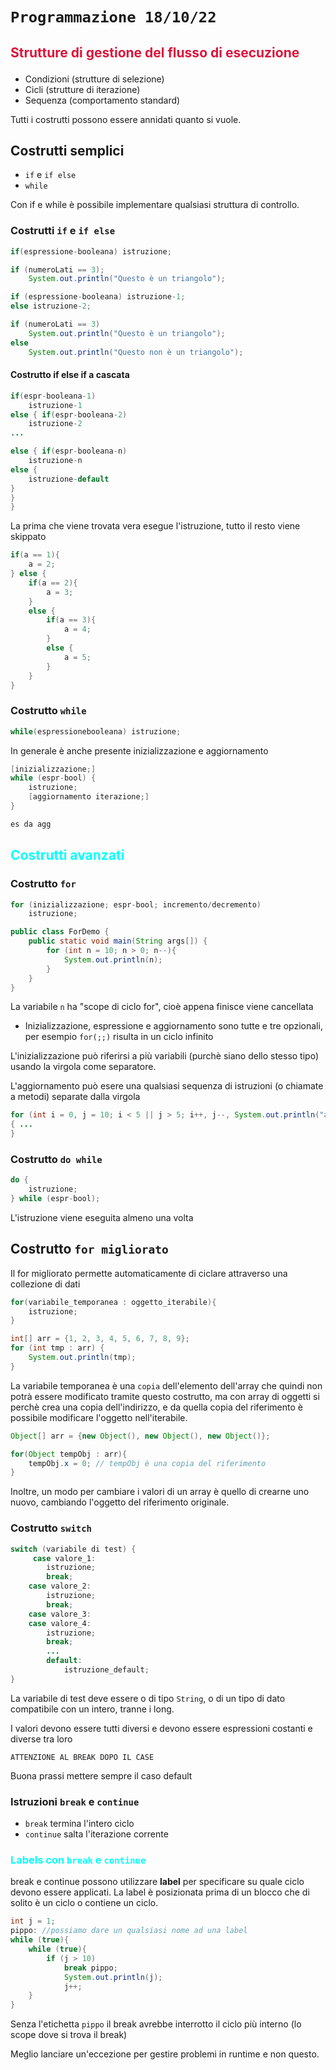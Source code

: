# `Programmazione 18/10/22`
<!--- <p style="color:crimson">text_field</p> --->
## <p style="color:crimson">Strutture di gestione del flusso di esecuzione </p>
+ Condizioni (strutture di selezione)
+ Cicli (strutture di iterazione)
+ Sequenza (comportamento standard)

Tutti i costrutti possono essere annidati quanto si vuole.

## Costrutti semplici
+ `if` e `if else`
+ `while`

Con if e while è possibile implementare qualsiasi struttura di controllo.

### Costrutti `if` e `if else`
```java
if(espressione-booleana) istruzione;
```

```java
if (numeroLati == 3);
    System.out.println("Questo è un triangolo");
```

```java
if (espressione-booleana) istruzione-1;
else istruzione-2;
```

```java
if (numeroLati == 3)
    System.out.println("Questo è un triangolo");
else
    System.out.println("Questo non è un triangolo");
```

#### Costrutto if else if a cascata
```java
if(espr-booleana-1)
    istruzione-1
else { if(espr-booleana-2)
    istruzione-2
...

else { if(espr-booleana-n)
    istruzione-n
else {
    istruzione-default
}
}
}
```
La prima che viene trovata vera esegue l'istruzione, tutto il resto viene skippato
```java
if(a == 1){
    a = 2;
} else {
    if(a == 2){
        a = 3;
    }
    else {
        if(a == 3){
            a = 4;
        }
        else {
            a = 5;
        }
    }
}
```
### Costrutto `while`
```java
while(espressionebooleana) istruzione;
```
In generale è anche presente inizializzazione e aggiornamento
```java
[inizializzazione;]
while (espr-bool) {
    istruzione;
    [aggiornamento iterazione;]
}
```

```java
es da agg
```
## <p style="color:cyan">Costrutti avanzati</p>
### Costrutto `for`
```java
for (inizializzazione; espr-bool; incremento/decremento)
    istruzione;
```

```java
public class ForDemo {
    public static void main(String args[]) {
        for (int n = 10; n > 0; n--){
            System.out.println(n);
        } 
    }
}
```
La variabile `n` ha "scope di ciclo for", cioè appena finisce viene cancellata
+ Inizializzazione, espressione e aggiornamento sono tutte e tre opzionali, per esempio `for(;;)` risulta in un ciclo infinito

L'inizializzazione può riferirsi a più variabili (purchè siano dello stesso tipo) usando la virgola come separatore.

L'aggiornamento può esere una qualsiasi sequenza di istruzioni (o chiamate a metodi) separate dalla virgola

```java
for (int i = 0, j = 10; i < 5 || j > 5; i++, j--, System.out.println("aggiornamento")) 
{ ...
}
```

### Costrutto `do while`
```java
do {
    istruzione;
} while (espr-bool);
```
L'istruzione viene eseguita almeno una volta

## Costrutto `for migliorato`
Il for migliorato permette automaticamente di ciclare attraverso una collezione di dati
```java
for(variabile_temporanea : oggetto_iterabile){
    istruzione;
}
```
```java
int[] arr = {1, 2, 3, 4, 5, 6, 7, 8, 9};
for (int tmp : arr) {
    System.out.println(tmp);
}
```
La variabile temporanea è una `copia` dell'elemento dell'array che quindi non potrà essere modificato tramite questo costrutto, ma con array di oggetti si perchè crea una copia dell'indirizzo, e da quella copia del riferimento è possibile modificare l'oggetto nell'iterabile.
```java
Object[] arr = {new Object(), new Object(), new Object()};

for(Object tempObj : arr){
    tempObj.x = 0; // tempObj è una copia del riferimento
}
```
Inoltre, un modo per cambiare i valori di un array è quello di crearne uno nuovo, cambiando l'oggetto del riferimento originale.

### Costrutto `switch`
```java
switch (variabile di test) {
     case valore_1:
        istruzione;
        break;
    case valore_2:
        istruzione;
        break;
    case valore_3: 
    case valore_4:
        istruzione;
        break;
        ... 
        default:
            istruzione_default;
}
```
La variabile di test deve essere o di tipo `String`, o di un tipo di dato compatibile con un intero, tranne i long.

I valori devono essere tutti diversi e devono essere espressioni costanti e diverse tra loro

`ATTENZIONE AL BREAK DOPO IL CASE`

Buona prassi mettere sempre il caso default

### Istruzioni `break` e `continue`
+ `break` termina l'intero ciclo
+ `continue` salta l'iterazione corrente

### <p style="color:cyan">Labels con `break` e `continue`</p>
break e continue possono utilizzare **label** per specificare su quale ciclo devono essere applicati. La label è posizionata prima di un blocco che di solito è un ciclo o contiene un ciclo.

```java
int j = 1;
pippo: //possiamo dare un qualsiasi nome ad una label 
while (true){
    while (true){
        if (j > 10) 
            break pippo;
            System.out.println(j);
            j++;
    } 
}
```
Senza l'etichetta `pippo` il break avrebbe interrotto il ciclo più interno (lo scope dove si trova il break)

Meglio lanciare un'eccezione per gestire problemi in runtime e non questo.
